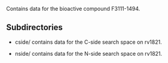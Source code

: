 Contains data for the bioactive compound F3111-1494.

## Subdirectories

- cside/ contains data for the C-side search space on rv1821.

- nside/ contains data for the N-side search space on rv1821.

